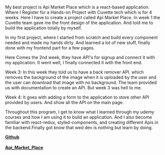 My best project is Api Market Place which is a react-based application.
Where I Register for a Hands-on Project with Cuvette tech which is for 4 weeks.
Here I have to create a project called Api Market Place.
In week 1 the Cuvette team gave me the front design of the application. And told me
to build the application totally by myself.<br>
<p>In my first project, where I started from scratch and build every component
needed and made my hands dirty. And learned a lot of new stuff, finally done with my frontend part for a few pages.</p> 
<p>Here Comes the 2nd week, they have API's for signup and connect it with my application. It went well, I finally connected it with the front end.</p>
<p>Week 3: In this week they told us to have a back remover API. which removes the background of the image when it is uploaded by the user and the user can download that image with no background.
The team provided us with documentation to create an API. But week 3 was hell to me.</p>
<p>Week 4: It goes with adding a form to the application to store other API provided by users.
And show all the API on the main page.</p>

<p>Throughout this program, I get to know what I learned through my udemy courses and how I am using it to build an application.
And I also become familiar with react-redux, styled-components, and creating different Apis in the backend.Finally got know that wed dev is nothing but learn by doing.</p>

<a href="https://github.com/yeshwanth235/Market_Place_Api"><b>Github</b></a> <br><br>
<a href="https://api-marke-place23.netlify.app/"><b>Api_Market_Place</b></a> <br>

